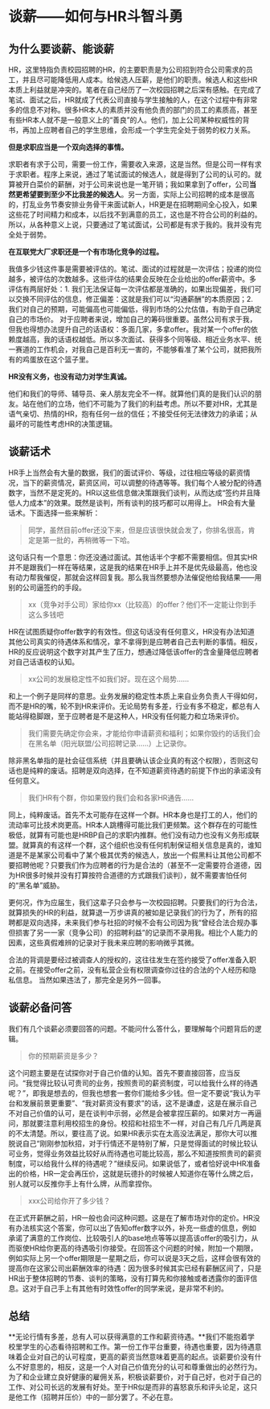 # 谈薪——如何与HR斗智斗勇

## 为什么要谈薪、能谈薪

HR，这里特指负责校园招聘的HR，的主要职责是为公司招到符合公司需求的员工，并且尽可能降低用人成本。给候选人压薪，是他们的职责。候选人和这些HR本质上利益就是冲突的。笔者在自己经历了一次校园招聘之后深有感触。在完成了笔试、面试之后，HR就成了代表公司直接与学生接触的人，在这个过程中有非常多的信息不对称。很多HR本人的素质并没有他负责的部门的员工的素质高，甚至有些HR本人就不是一般意义上的“善良”的人。他们，加上公司某种权威性的背书，再加上应聘者自己的学生思维，会形成一个学生完全处于弱势的权力关系。

**但是求职应当是一个双向选择的事情。**

求职者有求于公司，需要一份工作，需要收入来源，这是当然。但是公司一样有求于求职者。程序上来说，通过了笔试面试的候选人，就是得到了公司的认可的。就算被开白菜价的薪酬，对于公司来说也是一笔开销；我如果拿到了offer，公司**当然更希望要到至少不比我差的候选人**。另一方面，实际上公司招聘的成本是很高的，打乱业务节奏安排业务骨干来面试新人，HR更是在招聘期间全心投入，如果这些花了时间精力和成本，以后找不到满意的员工，这也是不符合公司的利益的。所以，从各种意义上说，只要通过了笔试面试，公司都是有求于我的。我并没有完全处于弱势。

**在互联党大厂求职还是一个有市场化竞争的过程。**

我值多少钱这件事是需要被评估的。笔试、面试的过程就是一次评估；投递的岗位越多，被评估的次数越多。这些评估的结果会反映在企业给出的offer薪资中。多评估有两层好处：1. 我们无法保证每一次评估都是准确的，如果出现偏差，我们可以交换不同评估的信息，修正偏差：这就是我们可以“沟通薪酬”的本质原因；2. 我们对自己的预期，可能偏高也可能偏低，得到市场的公允估值，有助于自己确定自己的市场价。
对于应聘者来说，增加自己的筹码很重要。虽然公司有求于我，但我也得想办法提升自己的话语权：多面几家，多拿offer。我对某一个offer的依赖度越高，我的话语权越低。所以多次面试、获得多个同等级、相近业务水平、统一赛道的工作机会，对我自己是百利无一害的，不能够看准了某个公司，就把我所有的鸡蛋放在这个篮子里。

**HR没有义务，也没有动力对学生真诚。**

他们和我们的导师、辅导员、亲人朋友完全不一样。就算他们真的是我们认识的朋友。站在他们的立场，他们不可能为了我们的利益考虑。所以不要对HR，尤其是语气亲切、热情的HR，抱有任何一丝的信任；不接受任何无法律效力的承诺；从最坏的可能性考虑HR的决策逻辑。

## 谈薪话术

HR手上当然会有大量的数据，我们的面试评价、等级，过往相应等级的薪资情况，当下的薪资情况，薪资区间，可以调整的待遇等等。我们每个人被分配的待遇数字，当然不是定死的。HR以这些信息做决策跟我们谈判，从而达成“签约并且降低人力成本”的效果。既然是谈判，所有谈判的技巧都可以用得上。
HR会有大量话术。下面选择一些来解析：

>同学，虽然目前offer还没下来，但是应该很快就会发了，你排名很高，肯定是第一批的，再稍微等一下哈。

这句话只有一个意思：你还没通过面试。其他话半个字都不需要相信。但其实HR并不是跟我们一样在等结果，这是我的结果在HR手上并不是优先级最高，他也没有动力帮我催促，那就会这样回复我。那么我当然要想办法催促他给我结果——用别的公司逼签约的手段。

>xx（竞争对手公司）家给你xx（比较高）的offer？他们不一定能让你到手这么多钱吧

HR在试图质疑你offer数字的有效性。但这句话没有任何意义，HR没有办法知道其他公司真实的待遇体系和情况，拿不拿得到是应聘者自己去判断的事情。相反，HR的反应说明这个数字对其产生了压力，想通过降低该offer的含金量降低应聘者对自己话语权的认知。

>xx公司的发展稳定性不如我们好。现在这个局势……

和上一个例子是同样的意思。业务发展的稳定性本质上来自业务负责人干得如何，而不是HR的嘴，轮不到HR来评价。无论局势有多差，行业有多不稳定，都总有人能站得稳脚跟，至于应聘者是不是这种人，HR没有任何能力和立场来评价。

>我们需要先确定你会来，才能给你申请薪资和福利；如果你毁约的话我们会在黑名单（阳光联盟/公司招聘记录……）上记录你。

除非黑名单指的是社会征信系统（并且要确认该企业真的有这个权限），否则这句话也是纯粹的废话。招聘是双向选择，在不知道薪资待遇的前提下作出的承诺没有任何意义。

> 我们HR有个群，你如果毁约我们会和各家HR通告……

同上，纯粹废话。首先不太可能存在这样一个群。HR本身也是打工的人，他们的流动率可比技术岗更高。HR本人跳槽得可能比我们更频繁。这个群存在的可能性极低，就算有可能也是HRBP自己的求职内推群。他们没有动力也没有义务形成联盟。就算真的有这样一个群，这个组织也没有任何机制保证相关信息是真的，谁知道是不是某家公司看中了某个极其优秀的候选人，放出一个假黑料让其他公司都不要招聘他呢？只要我们作为应聘者的行为是合法的（甚至不一定需要符合道德，因为HR很多时候并没有打算按符合道德的方式跟我们谈判），就不需要害怕任何的“黑名单”威胁。

更何况，作为应届生，我们这辈子只会参与一次校园招聘。只要我们的行为合法，就算损失的HR的利益，就算退一万步讲真的被如是记录我们的行为了，所有的招聘都是双向选择，未来我们参与社招的时候不会有公司因为我“曾经合法合规办事但损害了另一一家（竞争公司）的招聘利益”的记录而不录用我。相比个人能力的因素，这些真假难辨的记录对于我未来应聘的影响微乎其微。

合法的背调是要经过被调查人的授权的，这往往发生在签约接受了offer准备入职之前。在接受offer之前，没有私营企业有权限调查你过往的合法的个人经历和隐私信息。
当然如果违法了，那完全是另外一回事。

## 谈薪必备问答

我们有几个谈薪必须要回答的问题。不能问什么答什么，要理解每个问题背后的逻辑。

> 你的预期薪资是多少？

这个问题主要是在试探你对于自己价值的认知。首先不要直接回答，应当反问。“我觉得比较认可贵司的业务，按照贵司的薪资制度，可以给我什么样的待遇呢？”，即我是想去的，但我也想套一套你们能给多少钱。但一定不要说“我认为平台和发展前景更重要”、“我对薪资没有要求”的话，这不是谦虚，这是在展示自己不对自己价值的认可，是在谈判中示弱，必然是会被拿捏压薪的。如果对方一再逼问，那就要注意利用校招生的身份。校招和社招生不一样，对自己有几斤几两是真的不太清楚。所以，要往高了说。如果HR表示实在太高没法满足，那你大可以推脱说自己“刚刚参加秋招，对于行情还不是特别了解，只是觉得面试的时候比较认可业务，觉得业务效益比较好从而待遇也可能比较高，那么不知道按照贵司的薪资制度，可以给我什么样的待遇呢？”继续反问。如果说低了，或者恰好说中HR准备出的价格，HR一定会再压价，这就是玩德扑的时候被人知道你在等什么牌之后，别人就可以反推你手上有什么牌，从而拿捏你。

> xxx公司给你开了多少钱？

在正式开薪酬之前，HR一般也会问这种问题。这是在了解市场对你的定价。HR没有办法核实这个答案，你可以出了告知offer数字以外，补充一些虚的信息，例如承诺了满意的工作岗位、比较吸引人的base地点等等以提高该offer的吸引力，从而驱使HR给你更高的待遇吸引你接受。在回答这个问题的时候，附加一个期限，例如实际上另一个offer期限是一星期之后，你可以说是3天之后，这样会很有效的提高你在这家公司出薪酬效率的待遇：因为很多时候其实已经有薪酬区间了，只是HR出于整体招聘的节奏、谈判的策略，没有打算先和你接触或者透露你的面评信息。这对于自己手上有其他有时效性offer的同学来说，是非常不利的。

## 总结

**无论行情有多差，总有人可以获得满意的工作和薪资待遇。**我们不能抱着学校里学生的心态看待招聘和工作。第一份工作平台重要，待遇也重要，因为待遇意味着企业对自己的认可程度，更高的薪资当然意味着更高的起点。谈薪要价没有什么不好意思的，相反，这是一个人对自己价值充分的认可和尊重做出的必然行为。为了和企业建立良好健康的雇佣关系，积极谈薪要价，对于自己好，也对于自己的工作、对公司长远的发展有好处。至于HR似是而非的喜怒哀乐和评头论足，这只是他工作（招聘并压价）中的一部分罢了。不必在意。
